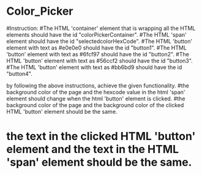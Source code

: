 # Color_Picker

#Instruction:
#The HTML 'container' element that is wrapping all the HTML elements should have the id "colorPickerContainer".
#The HTML 'span' element should have the id "selectedcolorHexCode".
#The HTML 'button' element with text as #e0e0e0 should have the id "button1".
#The HTML 'button' element with text as #6fcf97 should have the id "button2".
#The HTML 'button' element with text as #56ccf2 should have the id "button3".
#The HTML 'button' element with text as #bb6bd9 should have the id "button4".




by following the above instructions, achieve the given functionality.
#the background color of the page and the hexcode value in the html 'span' element should change when the html 'button' element is clicked.
#the background color of the page  and the background color of the clicked HTML 'button' element should be the same.
# the text in the clicked HTML 'button' element and the text in the HTML 'span'  element  should be the same.
